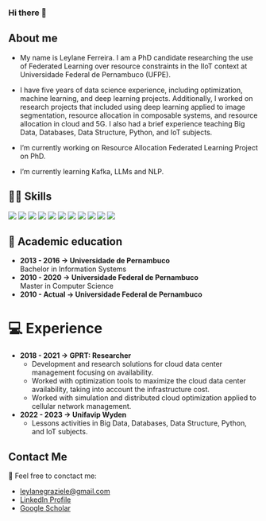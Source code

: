 ### Hi there 👋
## About me
- My name is Leylane Ferreira. I am a PhD candidate researching the use of Federated Learning over resource constraints in the IIoT context at Universidade Federal de Pernambuco (UFPE). 

- I have five years of data science experience, including optimization, machine learning, and deep learning projects.  Additionally, I worked on research projects that included using deep learning applied to image segmentation, resource allocation in composable systems, and resource allocation in cloud and 5G. I also had a brief experience teaching Big Data, Databases, Data Structure, Python, and IoT subjects.
- I’m currently working on Resource Allocation Federated Learning Project on PhD.  
- I’m currently learning Kafka, LLMs and NLP.

## 👩‍💻 Skills
<!-- You can get badges here: https://github.com/Ileriayo/markdown-badges -->
<div>
  <img src="https://img.shields.io/badge/java-%23ED8B00.svg?style=for-the-badge&logo=openjdk&logoColor=white" target="_blank">
  <img src="https://img.shields.io/badge/Python-3776AB?style=for-the-badge&logo=python&logoColor=white" target="_blank">
  <img src="https://img.shields.io/badge/scikit_learn-F7931E?style=for-the-badge&logo=scikit-learn&logoColor=white" target="_blank">
  <img src="https://img.shields.io/badge/Numpy-777BB4?style=for-the-badge&logo=numpy&logoColor=white" target="_blank">
  <img src="https://img.shields.io/badge/Pandas-2C2D72?style=for-the-badge&logo=pandas&logoColor=white" target="_blank">
  <img src="https://img.shields.io/badge/Keras-%23D00000.svg?style=for-the-badge&logo=Keras&logoColor=white" target="_blank">
  <img src="https://img.shields.io/badge/PyTorch-%23EE4C2C.svg?style=for-the-badge&logo=PyTorch&logoColor=white" target="_blank">
  <img src="https://img.shields.io/badge/LaTeX-47A141?style=for-the-badge&logo=LaTeX&logoColor=white" target="_blank">
  <img src="https://img.shields.io/badge/Matplotlib-%23ffffff.svg?style=for-the-badge&logo=Matplotlib&logoColor=black" target="_blank">
  <img src="https://img.shields.io/badge/TensorFlow-%23FF6F00.svg?style=for-the-badge&logo=TensorFlow&logoColor=white" target="_blank">
  <img src="https://img.shields.io/badge/Plotly-%233F4F75.svg?style=for-the-badge&logo=plotly&logoColor=white" target="_blank">

##  📖 Academic education
- **2013 - 2016 → Universidade de Pernambuco** <br> Bachelor in Information Systems <br>
- **2010 - 2020 → Universidade Federal de Pernambuco** <br> Master in Computer Science <br> 
- **2010 - Actual → Universidade Federal de Pernambuco** <br>

# 💻 Experience
- **2018 - 2021 → GPRT: Researcher**
  * Development and research solutions for cloud data center management focusing on availability.
  * Worked with optimization tools to maximize the cloud data center availability, taking into account the infrastructure cost.
  * Worked with simulation and distributed cloud optimization applied to cellular network management.
- **2022 - 2023 →  Unifavip Wyden**
  * Lessons activities in Big Data, Databases, Data Structure, Python, and IoT subjects.

## Contact Me
🤗 Feel free to conctact me:

- leylanegraziele@gmail.com
- [LinkedIn Profile](https://linkedin.com/in/leylane-ferreira-375422135/)
- [Google Scholar](https://scholar.google.com/citations?user=RW0dfJYAAAAJ&hl=pt-BR)





